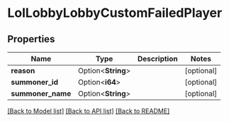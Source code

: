 # LolLobbyLobbyCustomFailedPlayer

## Properties

Name | Type | Description | Notes
------------ | ------------- | ------------- | -------------
**reason** | Option<**String**> |  | [optional]
**summoner_id** | Option<**i64**> |  | [optional]
**summoner_name** | Option<**String**> |  | [optional]

[[Back to Model list]](../README.md#documentation-for-models) [[Back to API list]](../README.md#documentation-for-api-endpoints) [[Back to README]](../README.md)


